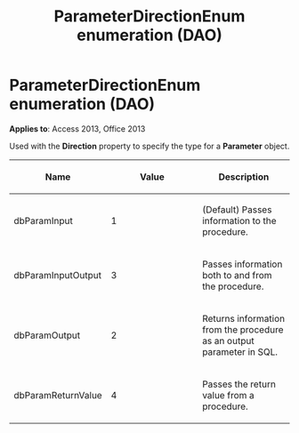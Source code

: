 ﻿---
title: ParameterDirectionEnum enumeration (DAO)
TOCTitle: ParameterDirectionEnum Enumeration
ms:assetid: 3f2b91f4-a932-aca5-34a0-4002c27d6b3b
ms:mtpsurl: https://msdn.microsoft.com/library/Ff192844(v=office.15)
ms:contentKeyID: 48544389
ms.date: 09/18/2015
mtps_version: v=office.15
---

# ParameterDirectionEnum enumeration (DAO)


**Applies to**: Access 2013, Office 2013

Used with the **Direction** property to specify the type for a **Parameter** object.

<table>
<colgroup>
<col style="width: 33%" />
<col style="width: 33%" />
<col style="width: 33%" />
</colgroup>
<thead>
<tr class="header">
<th><p>Name</p></th>
<th><p>Value</p></th>
<th><p>Description</p></th>
</tr>
</thead>
<tbody>
<tr class="odd">
<td><p>dbParamInput</p></td>
<td><p>1</p></td>
<td><p>(Default) Passes information to the procedure.</p></td>
</tr>
<tr class="even">
<td><p>dbParamInputOutput</p></td>
<td><p>3</p></td>
<td><p>Passes information both to and from the procedure.</p></td>
</tr>
<tr class="odd">
<td><p>dbParamOutput</p></td>
<td><p>2</p></td>
<td><p>Returns information from the procedure as an output parameter in SQL.</p></td>
</tr>
<tr class="even">
<td><p>dbParamReturnValue</p></td>
<td><p>4</p></td>
<td><p>Passes the return value from a procedure.</p></td>
</tr>
</tbody>
</table>

